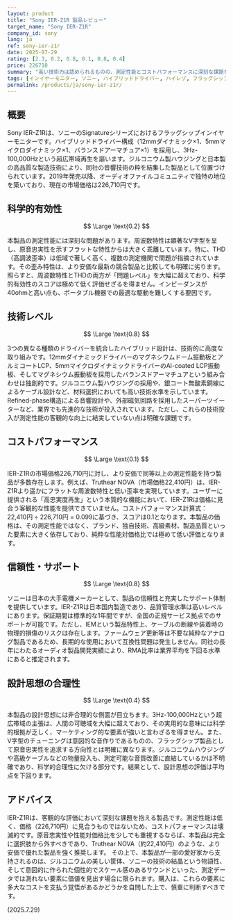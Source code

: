 ```yaml
---
layout: product
title: "Sony IER-Z1R 製品レビュー"
target_name: "Sony IER-Z1R"
company_id: sony
lang: ja
ref: sony-ier-z1r
date: 2025-07-29
rating: [2.3, 0.2, 0.8, 0.1, 0.8, 0.4]
price: 226710
summary: "高い技術力は認められるものの、測定性能とコストパフォーマンスに深刻な課題を抱え、総合的な評価は低い"
tags: [インイヤーモニター, ソニー, ハイブリッドドライバー, ハイレゾ, フラッグシップ]
permalink: /products/ja/sony-ier-z1r/
---
```

## 概要

Sony IER-Z1Rは、ソニーのSignatureシリーズにおけるフラッグシップインイヤーモニターです。ハイブリッドドライバー構成（12mmダイナミック×1、5mmマイクロダイナミック×1、バランスドアーマチュア×1）を採用し、3Hz-100,000Hzという超広帯域再生を謳います。ジルコニウム製ハウジングと日本製の高品質な製造技術により、同社の音響技術の粋を結集した製品として位置づけられています。2019年発売以降、オーディオファイルコミュニティで独特の地位を築いており、現在の市場価格は226,710円です。

## 科学的有効性

$$ \Large \text{0.2} $$

本製品の測定性能には深刻な問題があります。周波数特性は顕著なV字型を呈し、原音忠実性を示すフラットな特性からは大きく乖離しています。特に、THD（高調波歪率）は低域で著しく高く、複数の測定機関で問題が指摘されています。その歪み特性は、より安価な最新の競合製品と比較しても明確に劣ります。照らすと、周波数特性とTHDの両方が「問題レベル」を大幅に超えており、科学的有効性のスコアは極めて低く評価せざるを得ません。インピーダンスが40ohmと高い点も、ポータブル機器での最適な駆動を難しくする要因です。

## 技術レベル

$$ \Large \text{0.8} $$

3つの異なる種類のドライバーを統合したハイブリッド設計は、技術的に高度な取り組みです。12mmダイナミックドライバーのマグネシウムドーム振動板とアルミコートLCP、5mmマイクロダイナミックドライバーのAl-coated LCP振動板、そしてマグネシウム振動板を採用したバランスドアーマチュアという組み合わせは独創的です。ジルコニウム製ハウジングの採用や、銀コート無酸素銅線によるケーブル設計など、材料選択においても高い技術水準を示しています。Refined-phase構造による音響設計や、外部磁気回路を採用したスーパーツイーターなど、業界でも先進的な技術が投入されています。ただし、これらの技術投入が測定性能の客観的な向上に結実していない点は明確な課題です。

## コストパフォーマンス

$$ \Large \text{0.1} $$

IER-Z1Rの市場価格226,710円に対し、より安価で同等以上の測定性能を持つ製品が多数存在します。例えば、Truthear NOVA（市場価格22,410円）は、IER-Z1Rより遥かにフラットな周波数特性と低い歪率を実現しています。ユーザーに提供される「高忠実度再生」という本質的な機能において、IER-Z1Rは価格に見合う客観的な性能を提供できていません。コストパフォーマンス計算式：22,410円 ÷ 226,710円 = 0.099に基づき、スコアは0.1となります。本製品の価格は、その測定性能ではなく、ブランド、独自技術、高級素材、製造品質といった要素に大きく依存しており、純粋な性能対価格比では極めて低い評価となります。

## 信頼性・サポート

$$ \Large \text{0.8} $$

ソニーは日本の大手電機メーカーとして、製品の信頼性と充実したサポート体制を提供しています。IER-Z1Rは日本国内製造であり、品質管理水準は高いレベルにあります。保証期間は標準的な1年間ですが、全国の正規サービス拠点でのサポートが可能です。ただし、IEMという製品特性上、ケーブルの断線や装着時の物理的損傷のリスクは存在します。ファームウェア更新等は不要な純粋なアナログ製品であるため、長期的な使用において互換性問題は発生しません。同社の長年にわたるオーディオ製品開発実績により、RMA比率は業界平均を下回る水準にあると推定されます。

## 設計思想の合理性

$$ \Large \text{0.4} $$

本製品の設計思想には非合理的な側面が目立ちます。3Hz-100,000Hzという超広帯域の主張は、人間の可聴域を大幅に超えており、その実用的な意味には科学的根拠が乏しく、マーケティング的な要素が強いと言わざるを得ません。また、V字型のチューニングは意図的な音作りであるものの、フラッグシップ製品として原音忠実性を追求する方向性とは明確に異なります。ジルコニウムハウジングや高級ケーブルなどの物量投入も、測定可能な音質改善に直結しているかは不明確であり、科学的合理性に欠ける部分です。結果として、設計思想の評価は平均点を下回ります。

## アドバイス

IER-Z1Rは、客観的な評価において深刻な課題を抱える製品です。測定性能は低く、価格（226,710円）に見合うものではないため、コストパフォーマンスは壊滅的です。原音忠実性や性能対価格比を少しでも重視するならば、本製品は完全に選択肢から外すべきであり、Truthear NOVA（約22,410円）のような、より安価で優れた製品を強く推奨します。
その上で、本製品が一部の愛好家から支持されるのは、ジルコニウムの美しい筐体、ソニーの技術の結晶という物語性、そして意図的に作られた個性的でスケール感のあるサウンドといった、測定データでは測れない要素に価値を見出す場合に限られます。購入は、これらの要素に多大なコストを支払う覚悟があるかどうかを自問した上で、慎重に判断すべきです。

(2025.7.29)
